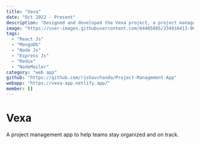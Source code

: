```yaml
---
title: "Vexa"
date: "Oct 2022 - Present"
description: "Designed and developed the Vexa project, a project management app that helps users and teams stay organized and on track. Implemented key features such as task tracking, team collaboration, and time tracking to improve productivity and project outcomes and also invite team/project members. The plan is to add a community of users where they can find developers and other team members and chat system implementation."
image: "https://user-images.githubusercontent.com/64485885/234916413-96296f13-fe4b-4cc4-b215-e72bd7c27928.png"
tags:
  - "React Js"
  - "MongoDb"
  - "Node Js"
  - "Express Js"
  - "Redux"
  - "NodeMailer"
category: "web app"
github: "https://github.com/rishavchanda/Project-Management-App"
webapp: "https://vexa-app.netlify.app/"
member: []
---
```


# Vexa

A project management app to help teams stay organized and on track.
